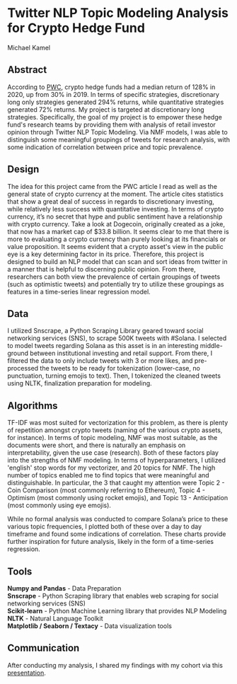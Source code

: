 # Twitter NLP Topic Modeling Analysis for Crypto Hedge Fund
Michael Kamel

## Abstract
According to [PWC](https://www.pwc.com/gx/en/financial-services/pdf/3rd-annual-pwc-elwood-aima-crypto-hedge-fund-report-(may-2021).pdf), crypto hedge funds had a median return of 128% in 2020, up from 30% in 2019. In terms of specific strategies, discretionary long only strategies generated 294% returns, while quantitative strategies generated 72% returns. My project is targeted at discretionary long strategies. Specifically, the goal of my project is to empower these hedge fund's research teams by providing them with analysis of retail investor opinion through Twitter NLP Topic Modeling. Via NMF models, I was able to distinguish some meaningful groupings of tweets for research analysis, with some indication of correlation between price and topic prevalence.

## Design
The idea for this project came from the PWC article I read as well as the general state of crypto currency at the moment. The article cites statistics that show a great deal of success in regards to discretionary investing, while relatively less success with quantitative investing. In terms of crypto currency, it’s no secret that hype and public sentiment have a relationship with crypto currency. Take a look at Dogecoin, originally created as a joke, that now has a market cap of $33.8 billion. It seems clear to me that there is more to evaluating a crypto currency than purely looking at its financials or value proposition. It seems evident that a crypto asset's view in the public eye is a key determining factor in its price. Therefore, this project is designed to build an NLP model that can scan and sort ideas from twitter in a manner that is helpful to discerning public opinion. From there, researchers can both view the prevalence of certain groupings of tweets (such as optimistic tweets) and potentially try to utilize these groupings as features in a time-series linear regression model.


## Data
I utilized Snscrape, a Python Scraping Library geared toward social networking services (SNS), to scrape 500K tweets with #Solana. I selected to model tweets regarding Solana as this asset is in an interesting middle-ground between institutional investing and retail support. From there, I filtered the data to only include tweets with 3 or more likes, and pre-processed the tweets to be ready for tokenization (lower-case, no punctuation, turning emojis to text). Then, I tokenized the cleaned tweets using NLTK, finalization preparation for modeling.

## Algorithms
TF-IDF was most suited for vectorization for this problem, as there is plenty of repetition amongst crypto tweets (naming of the various crypto assets, for instance). In terms of topic modeling, NMF was most suitable, as the documents were short, and there is naturally an emphasis on interpretability, given the use case (research). Both of these factors play into the strengths of NMF modeling. In terms of hyperparameters, I utilized 'english' stop words for my vectorizer, and 20 topics for NMF. The high number of topics enabled me to find topics that were meaningful and distinguishable. In particular, the 3 that caught my attention were Topic 2 - Coin Comparison (most commonly referring to Ethereum), Topic 4 - Optimism (most commonly using rocket emojis), and Topic 13 - Anticipation (most commonly using eye emojis).

While no formal analysis was conducted to compare Solana’s price to these various topic frequencies, I plotted both of these over a day to day timeframe and found some indications of correlation. These charts provide further inspiration for future analysis, likely in the form of a time-series regression.

## Tools
**Numpy and Pandas** - Data Preparation  
**Snscrape** - Python Scraping library that enables web scraping for social networking services (SNS)   
**Scikit-learn** - Python Machine Learning library that provides NLP Modeling      
**NLTK** - Natural Language Toolkit   
**Matplotlib / Seaborn / Textacy** - Data visualization tools 

## Communication
After conducting my analysis, I shared my findings with my cohort via this [presentation](https://github.com/mkamel96/NLP-Project/blob/main/Final-Project/NLP%20Project.pdf).
